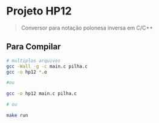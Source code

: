 # Projeto HP12
> Conversor para notação polonesa inversa em C/C++

## Para Compilar
```bash
# multiplos arquivos
gcc -Wall -g -c main.c pilha.c
gcc -o hp12 *.o

#ou

gcc -o hp12 main.c pilha.c

# ou

make run
```
